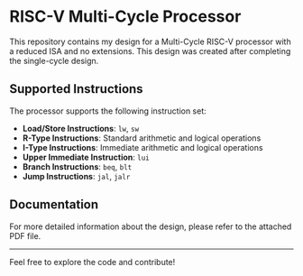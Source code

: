 # RISC-V Multi-Cycle Processor

This repository contains my design for a Multi-Cycle RISC-V processor with a reduced ISA and no extensions. This design was created after completing the single-cycle design. 

## Supported Instructions

The processor supports the following instruction set:
- **Load/Store Instructions**: `lw`, `sw`
- **R-Type Instructions**: Standard arithmetic and logical operations
- **I-Type Instructions**: Immediate arithmetic and logical operations
- **Upper Immediate Instruction**: `lui`
- **Branch Instructions**: `beq`, `blt`
- **Jump Instructions**: `jal`, `jalr`

## Documentation

For more detailed information about the design, please refer to the attached PDF file.

---

Feel free to explore the code and contribute!

